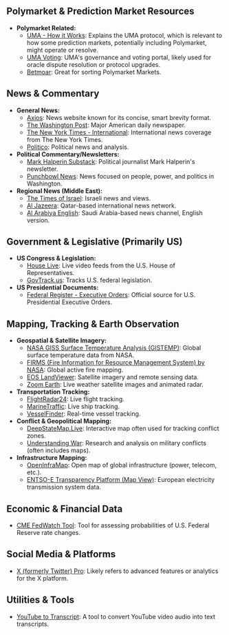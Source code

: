 ## Polymarket & Prediction Market Resources

* **Polymarket Related:**
    * [UMA - How it Works](https://uma.xyz/#how-it-works): Explains the UMA protocol, which is relevant to how some prediction markets, potentially including Polymarket, might operate or resolve.
    * [UMA Voting](https://vote.uma.xyz/): UMA's governance and voting portal, likely used for oracle dispute resolution or protocol upgrades.
    * [Betmoar](https://www.betmoar.fun/): Great for sorting Polymarket Markets.

## News & Commentary

* **General News:**
    * [Axios](https://www.axios.com/): News website known for its concise, smart brevity format.
    * [The Washington Post](https://www.washingtonpost.com/): Major American daily newspaper.
    * [The New York Times - International](https://www.nytimes.com/international/): International news coverage from The New York Times.
    * [Politico](https://www.politico.com/): Political news and analysis.
* **Political Commentary/Newsletters:**
    * [Mark Halperin Substack](https://markhalperin.substack.com/): Political journalist Mark Halperin's newsletter.
    * [Punchbowl News](https://punchbowl.news/): News focused on people, power, and politics in Washington.
* **Regional News (Middle East):**
    * [The Times of Israel](https://www.timesofisrael.com/): Israeli news and views.
    * [Al Jazeera](https://www.aljazeera.com/): Qatar-based international news network.
    * [Al Arabiya English](https://english.alarabiya.net/): Saudi Arabia-based news channel, English version.

## Government & Legislative (Primarily US)

* **US Congress & Legislation:**
    * [House Live](https://www.house.gov/watch-houselive): Live video feeds from the U.S. House of Representatives.
    * [GovTrack.us](https://www.govtrack.us/): Tracks U.S. federal legislation.
* **US Presidential Documents:**
    * [Federal Register - Executive Orders](https://www.federalregister.gov/presidential-documents/executive-orders): Official source for U.S. Presidential Executive Orders.

## Mapping, Tracking & Earth Observation

* **Geospatial & Satellite Imagery:**
    * [NASA GISS Surface Temperature Analysis (GISTEMP)](https://data.giss.nasa.gov/gistemp/): Global surface temperature data from NASA.
    * [FIRMS (Fire Information for Resource Management System) by NASA](https://firms.modaps.eosdis.nasa.gov/map/#d:24hrs;@32.2,23.9,3.7z): Global active fire mapping.
    * [EOS LandViewer](https://eos.com/landviewer/?lat=52.93374&lng=-3.62549&z=8): Satellite imagery and remote sensing data.
    * [Zoom Earth](https://zoom.earth/): Live weather satellite images and animated radar.
* **Transportation Tracking:**
    * [FlightRadar24](https://www.flightradar24.com): Live flight tracking.
    * [MarineTraffic](https://www.marinetraffic.com/en/ais/home/centerx:12.7/centery:24.4/zoom:2): Live ship tracking.
    * [VesselFinder](https://www.vesselfinder.com/): Real-time vessel tracking.
* **Conflict & Geopolitical Mapping:**
    * [DeepStateMap.Live](https://deepstatemap.live/): Interactive map often used for tracking conflict zones.
    * [Understanding War](https://www.understandingwar.org/): Research and analysis on military conflicts (often includes maps).
* **Infrastructure Mapping:**
    * [OpenInfraMap](https://openinframap.org/#4.2/37.79/35.79): Open map of global infrastructure (power, telecom, etc.).
    * [ENTSO-E Transparency Platform (Map View)](https://www.entsoe.eu/data/map/): European electricity transmission system data.

## Economic & Financial Data

* [CME FedWatch Tool](https://www.cmegroup.com/markets/interest-rates/cme-fedwatch-tool.html): Tool for assessing probabilities of U.S. Federal Reserve rate changes.

## Social Media & Platforms

* [X (formerly Twitter) Pro](https://pro.x.com): Likely refers to advanced features or analytics for the X platform.

## Utilities & Tools

* [YouTube to Transcript](https://youtubetotranscript.com/): A tool to convert YouTube video audio into text transcripts.
